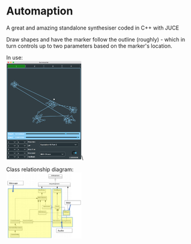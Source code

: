 # Automaption

A great and amazing standalone synthesiser coded in C++ with JUCE

Draw shapes and have the marker follow the outline (roughly) - which in turn controls up to two parameters based on the marker's location.


In use:\
<img src="Images/img01.png" width="200"/>\

Class relationship diagram:\
<img src="Images/img02.png" width="200"/>
